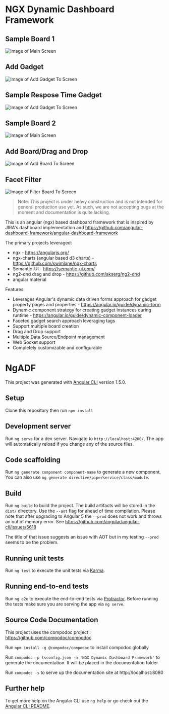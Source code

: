 

# NGX Dynamic Dashboard Framework

## Sample Board 1
![Image of Main Screen](https://github.com/catalogicsoftware/Angular-2-Dashboard-Framework/blob/master/documentation/images/sb1.png)

## Add Gadget
![Image of Add Gadget To Screen](https://github.com/catalogicsoftware/Angular-2-Dashboard-Framework/blob/master//documentation/gifs/add.gif)

## Sample Respose Time Gadget
![Image of Add Gadget To Screen](https://github.com/catalogicsoftware/Angular-2-Dashboard-Framework/blob/master//documentation/gifs/responsetime.gif)

## Sample Board 2
![Image of Main Screen](https://github.com/catalogicsoftware/Angular-2-Dashboard-Framework/blob/master/documentation/images/sb2.png)

## Add Board/Drag and Drop
![Image of Add Board To Screen](https://github.com/catalogicsoftware/Angular-2-Dashboard-Framework/blob/master//documentation/gifs/add-board.gif)

## Facet Filter
![Image of Filter Board To Screen](https://github.com/catalogicsoftware/Angular-2-Dashboard-Framework/blob/master//documentation/gifs/filter.gif)



> Note: This project is under heavy construction and is not intended for general production use yet. As such, we are not accepting bugs at the moment and documentation is quite lacking.

This is an angular (ngx) based dashboard framework that is inspired by JIRA's dashboard implementation and https://github.com/angular-dashboard-framework/angular-dashboard-framework

The primary projects leveraged:
* ngx  - https://angularjs.org/
* ngx-charts (angular based d3 charts) - https://github.com/swimlane/ngx-charts
* Semantic-UI - https://semantic-ui.com/
* ng2-dnd drag and drop - https://github.com/akserg/ng2-dnd
* angular material

Features:
* Leverages Angular's dynamic data driven forms approach for gadget property pages and properties - https://angular.io/guide/dynamic-form
* Dynamic component strategy for creating gadget instances during runtime - https://angular.io/guide/dynamic-component-loader
* Faceted gadget search approach leveraging tags
* Support multiple board creation
* Drag and Drop support
* Multiple Data Source/Endpoint management
* Web Socket support
* Completely customizable and configurable

# NgADF

This project was generated with [Angular CLI](https://github.com/angular/angular-cli) version 1.5.0.

## Setup

Clone this repository then run `npm install`

## Development server

Run `ng serve` for a dev server. Navigate to `http://localhost:4200/`. The app will automatically reload if you change any of the source files.

## Code scaffolding

Run `ng generate component component-name` to generate a new component. You can also use `ng generate directive/pipe/service/class/module`.

## Build

Run `ng build` to build the project. The build artifacts will be stored in the `dist/` directory. Use the `--aot` flag for ahead of time compilation. Please note that after upgrading to Angular 5 the `--prod` does not work and throws an out of memory error. See https://github.com/angular/angular-cli/issues/5618

The title of that issue suggests an issue with AOT but in my testing `--prod` seems to be the problem. 

## Running unit tests

Run `ng test` to execute the unit tests via [Karma](https://karma-runner.github.io).

## Running end-to-end tests

Run `ng e2e` to execute the end-to-end tests via [Protractor](http://www.protractortest.org/).
Before running the tests make sure you are serving the app via `ng serve`.

## Source Code Documentation

This project uses the compodoc project : https://github.com/compodoc/compodoc

Run `npm install -g @compodoc/compodoc` to install compodoc globally

Run `compodoc -p tsconfig.json -n 'NGX Dynamic Dashboard Framework'` to generate the documentation. It will be placed in the documentation folder

Run `compodoc -s` to serve up the documentation site at http://localhost:8080


## Further help

To get more help on the Angular CLI use `ng help` or go check out the [Angular CLI README](https://github.com/angular/angular-cli/blob/master/README.md).

